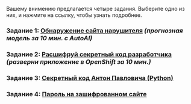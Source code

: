 Вашему внимению предлагается четыре задания. Выберите одно из них, и нажмите на ссылку, чтобы узнать подробнее.

### Задание 1: [Обнаружение сайта нарушителя](challenges/01.Network_intrusion.md) *(прогнозная модель за 10 мин. с AutoAI)*

### Задание 2: [Расшифруй секретный код разработчика](challenges/02.Openshift.md) *(разверни приложение в OpenShift за 10 мин.)*

### Задание 3: [Секретный код Антон Павловича (Python)](challenges/03.Secret_code.md)

### Задание 4: [Пароль на зашифрованном сайте](challenges/04.Find_URL.md)
